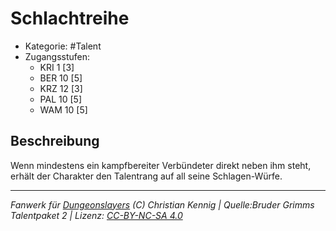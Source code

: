 <!---
Dies ist ein Fanwerk für DUNGEONSLAYERS (C) von Christian Kennig

Quellen:      [Bruder Grimms Talentpaket 2](https://www.f-space.de/ds4/downloads.html)
              [Talentbeschreibungen](https://www.f-space.de/ds4/tools-talentcards.html)
License:      [CC-BY-NC-SA 4.0](https://creativecommons.org/licenses/by-nc-sa/4.0/deed.de)
Richtlinien:  [Fanwerkrichtlinien](https://www.dungeonslayers.net/fanwerk-richtlinien/)
Autor:        Zauberlehrling
-->

  
# Schlachtreihe  
- Kategorie: #Talent  
- Zugangsstufen:  
  - KRI 1 [3]  
  - BER 10 [5]  
  - KRZ 12 [3]  
  - PAL 10 [5]  
  - WAM 10 [5]  

## Beschreibung  
Wenn mindestens ein kampfbereiter Verbündeter direkt neben ihm steht, erhält der Charakter den Talentrang auf all seine Schlagen-Würfe.


___  
*Fanwerk für [Dungeonslayers](https://www.dungeonslayers.net/) (C) Christian Kennig | Quelle:Bruder Grimms Talentpaket 2 | Lizenz: [CC-BY-NC-SA 4.0](https://creativecommons.org/licenses/by-nc-sa/4.0/deed.de)*  